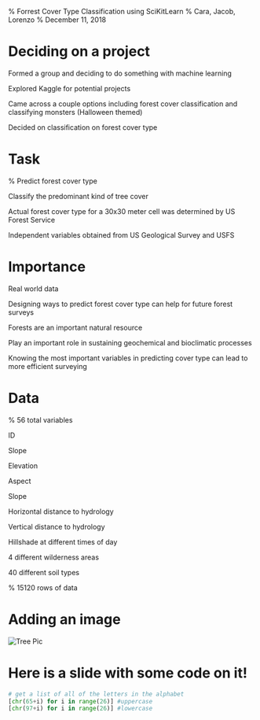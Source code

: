 % Forrest Cover Type Classification using SciKitLearn
% Cara, Jacob, Lorenzo
% December 11, 2018

# Deciding on a project

Formed a group and deciding to do something with machine learning

Explored Kaggle for potential projects

Came across a couple options including forest cover classification and classifying monsters (Halloween themed)

Decided on classification on forest cover type

# Task

% Predict forest cover type

Classify the predominant kind of tree cover

Actual forest cover type for a 30x30 meter cell was determined by US Forest Service

Independent variables obtained from US Geological Survey and USFS

# Importance

Real world data

Designing ways to predict forest cover type can help for future forest surveys

Forests are an important natural resource

Play an important role in sustaining geochemical and bioclimatic processes

Knowing the most important variables in predicting cover type can lead to more efficient surveying

# Data

% 56 total variables

ID

Slope

Elevation

Aspect

Slope

Horizontal distance to hydrology

Vertical distance to hydrology

Hillshade at different times of day

4 different wilderness areas

40 different soil types

% 15120 rows of data

# Adding an image

![Tree Pic](http://www.mast-producing-trees.org/wp-content/uploads/2009/11/oak-hickory.jpg)


# Here is a slide with some code on it!
```python
# get a list of all of the letters in the alphabet 
[chr(65+i) for i in range(26)] #uppercase      
[chr(97+i) for i in range(26)] #lowercase
```
